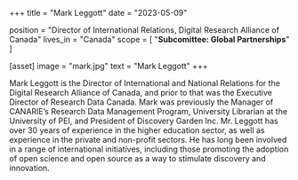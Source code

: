 +++
title = "Mark Leggott"
date = "2023-05-09"

position = "Director of International Relations, Digital Research Alliance of Canada"
lives_in = "Canada"
scope = [
    "**Subcomittee: Global Partnerships**"
    ]

[asset]
  image = "mark.jpg"
  text = "Mark Leggott"
+++

Mark Leggott is the Director of International and National Relations for the Digital Research Alliance of Canada, and prior to that was the Executive Director of Research Data Canada. Mark was previously the Manager of CANARIE’s Research Data Management Program, University Librarian at the University of PEI, and President of Discovery Garden Inc. Mr. Leggott has over 30 years of experience in the higher education sector, as well as experience in the private and non-profit sectors. He has long been involved in a range of international initiatives, including those promoting the adoption of open science and open source as a way to stimulate discovery and innovation.
